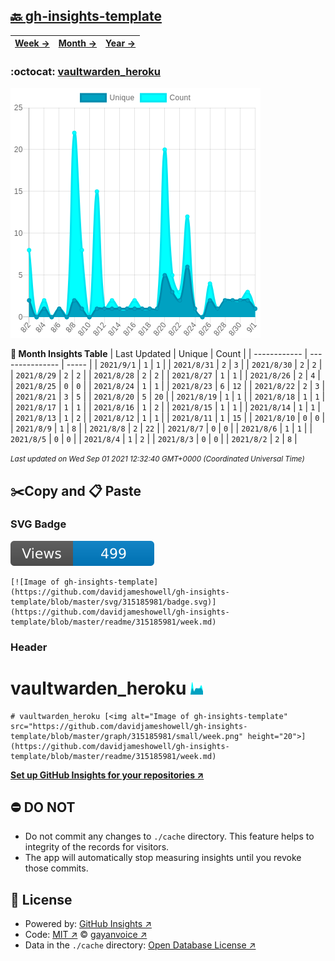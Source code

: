 ## [🔙 gh-insights-template](https://github.com/davidjameshowell/gh-insights-template)
| [**Week →**](https://github.com/davidjameshowell/gh-insights-template/blob/master/readme/315185981/week.md) | [**Month →**](https://github.com/davidjameshowell/gh-insights-template/blob/master/readme/315185981/month.md) | [**Year →**](https://github.com/davidjameshowell/gh-insights-template/blob/master/readme/315185981/year.md) |
 | ------------ | --------------- | ----- |

### :octocat: [vaultwarden_heroku](https://github.com/davidjameshowell/vaultwarden_heroku)
![Image of gh-insights-template](https://github.com/davidjameshowell/gh-insights-template/blob/master/graph/315185981/large/month.png)

**:calendar: Month Insights Table**
| Last Updated | Unique | Count |
 | ------------ | --------------- | ----- |
 | `2021/9/1` |  `1` | `1` |
 | `2021/8/31` |  `2` | `3` |
 | `2021/8/30` |  `2` | `2` |
 | `2021/8/29` |  `2` | `2` |
 | `2021/8/28` |  `2` | `2` |
 | `2021/8/27` |  `1` | `1` |
 | `2021/8/26` |  `2` | `4` |
 | `2021/8/25` |  `0` | `0` |
 | `2021/8/24` |  `1` | `1` |
 | `2021/8/23` |  `6` | `12` |
 | `2021/8/22` |  `2` | `3` |
 | `2021/8/21` |  `3` | `5` |
 | `2021/8/20` |  `5` | `20` |
 | `2021/8/19` |  `1` | `1` |
 | `2021/8/18` |  `1` | `1` |
 | `2021/8/17` |  `1` | `1` |
 | `2021/8/16` |  `1` | `2` |
 | `2021/8/15` |  `1` | `1` |
 | `2021/8/14` |  `1` | `1` |
 | `2021/8/13` |  `1` | `2` |
 | `2021/8/12` |  `1` | `1` |
 | `2021/8/11` |  `1` | `15` |
 | `2021/8/10` |  `0` | `0` |
 | `2021/8/9` |  `1` | `8` |
 | `2021/8/8` |  `2` | `22` |
 | `2021/8/7` |  `0` | `0` |
 | `2021/8/6` |  `1` | `1` |
 | `2021/8/5` |  `0` | `0` |
 | `2021/8/4` |  `1` | `2` |
 | `2021/8/3` |  `0` | `0` |
 | `2021/8/2` |  `2` | `8` |

<small><i>Last updated on Wed Sep 01 2021 12:32:40 GMT+0000 (Coordinated Universal Time)</i></small>

## ✂️Copy and 📋 Paste
### SVG Badge
[![Image of gh-insights-template](https://github.com/davidjameshowell/gh-insights-template/blob/master/svg/315185981/badge.svg)](https://github.com/davidjameshowell/gh-insights-template/blob/master/readme/315185981/week.md)
```readme
[![Image of gh-insights-template](https://github.com/davidjameshowell/gh-insights-template/blob/master/svg/315185981/badge.svg)](https://github.com/davidjameshowell/gh-insights-template/blob/master/readme/315185981/week.md)
```
### Header
# vaultwarden_heroku [<img alt="Image of gh-insights-template" src="https://github.com/davidjameshowell/gh-insights-template/blob/master/graph/315185981/small/week.png" height="20">](https://github.com/davidjameshowell/gh-insights-template/blob/master/readme/315185981/week.md)
```readme
# vaultwarden_heroku [<img alt="Image of gh-insights-template" src="https://github.com/davidjameshowell/gh-insights-template/blob/master/graph/315185981/small/week.png" height="20">](https://github.com/davidjameshowell/gh-insights-template/blob/master/readme/315185981/week.md)
```
[**Set up GitHub Insights for your repositories ↗️**](https://github.com/gayanvoice/github-insights)
## ⛔ DO NOT
- Do not commit any changes to `./cache` directory. This feature helps to integrity of the records for visitors.
- The app will automatically stop measuring insights until you revoke those commits.
## 📄 License
- Powered by: [GitHub Insights ↗️](https://github.com/gayanvoice/github-insights)
- Code: [MIT ↗️](./LICENSE) © [gayanvoice ↗️](https://github.com/gayanvoice)
- Data in the `./cache` directory: [Open Database License ↗️](https://opendatacommons.org/licenses/odbl/1-0/)